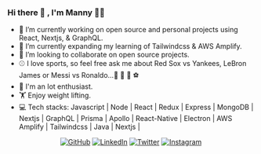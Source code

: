 ### Hi there 👋 , I'm Manny :technologist:

<!--
**mannycolon/mannycolon** is a ✨ _special_ ✨ repository because its `README.md` (this file) appears on your GitHub profile.

Here are some ideas to get you started:

- 🔭 I’m currently working on ...
- 🌱 I’m currently learning ...
- 👯 I’m looking to collaborate on ...
- 🤔 I’m looking for help with ...
- 💬 Ask me about ...
- 📫 How to reach me: ...
- 😄 Pronouns: ...
- ⚡ Fun fact: ...
-->

- 🔭 I’m currently working on open source and personal projects using React, Nextjs, & GraphQL.
- 🌱 I’m currently expanding my learning of Tailwindcss & AWS Amplify.
- 👯 I’m looking to collaborate on open source projects.
- :baseball: I love sports, so feel free ask me about Red Sox vs Yankees, LeBron James or Messi vs Ronaldo...:basketball: :football: :bowling: :soccer: 
- :robot: I'm an Iot enthusiast.
- :weight_lifting: Enjoy weight lifting.
- 💻 Tech stacks: Javascript | Node | React | Redux | Express | MongoDB | Nextjs | GraphQL | Prisma | Apollo | React-Native | Electron | AWS Amplify | Tailwindcss | Java | Nextjs | 


<p align="center">
	<a href="https://github.com/mannycolon"><img src="https://img.icons8.com/doodle/50/000000/github.png" alt="GitHub"/></a>
	<a href="https://www.linkedin.com/in/mannycolon/"><img src="https://img.icons8.com/doodle/50/000000/linkedin.png" alt="LinkedIn"/></a>
    	<a href="https://twitter.com/_mannycolon"><img src="https://img.icons8.com/doodle/50/000000/twitter.png" alt="Twitter"/></a>
	<a href="https://www.instagram.com/mannycolon.tech/"><img src="https://img.icons8.com/doodle/50/000000/instagram-new.png" alt="Instagram"/></a>
</p>
